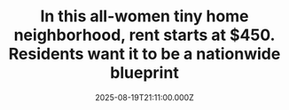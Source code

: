 ---
title: "In this all-women tiny home neighborhood, rent starts at $450. Residents want it to be a nationwide blueprint"
date: 2025-08-19T21:11:00.000Z
category: Human Kindness
externalLink: "https://www.goodgoodgood.co/articles/all-women-tiny-home-neighborhood"
image: ""
excerpt: "Robyn Yerian spent all of her retirement savings to build a plot of land where other women like her could live. It’s called The Bird’s Nest.…"
---